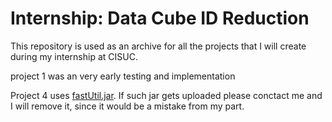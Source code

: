 # Internship: Data Cube ID Reduction

This repository is used as an archive for all the projects that I will create during my internship at CISUC.

project 1 was an very early testing and implementation



Project 4 uses [fastUtil.jar](https://github.com/vigna/fastutil). If such jar gets uploaded please conctact me and I will remove it, since it would be a mistake from my part.


